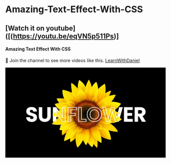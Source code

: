 # Amazing-Text-Effect-With-CSS


## [Watch it on youtube]([(https://youtu.be/eqVN5p511Ps)]

#### Amazing Text Effect With CSS


💙 Join the channel to see more videos like this. [LearnWithDaniel](https://www.youtube.com/@learnwithdanial417)

![preview img](/max.jpg)

